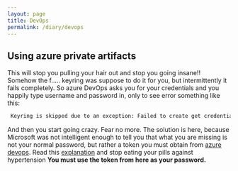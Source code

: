 ```yaml
---
layout: page
title: DevOps
permalink: /diary/devops
---
```

## Using azure private artifacts
This will stop you pulling your hair out and stop you going insane!!
Somehow the f..... keyring was suppose to do it for you, but intermittently it fails completely.
So azure DevOps asks you for your credentials and you happily type username and password in, only to see error something like this:
```bash
 Keyring is skipped due to an exception: Failed to create get credentials
```
And then you start going crazy.
Fear no more.
The solution is here, because Microsoft was not intelligent enough to tell you that what you are missing is not your normal password, but rather a token you must obtain from [azure devops](https://docs.microsoft.com/en-us/azure/devops/organizations/accounts/use-personal-access-tokens-to-authenticate?view=azure-devops&tabs=Windows).
Read this [explanation](https://docs.microsoft.com/en-us/azure/devops/organizations/accounts/use-personal-access-tokens-to-authenticate?view=azure-devops&tabs=Windows) and stop eating your pills against hypertension
**You must use the token from here as your password.**

